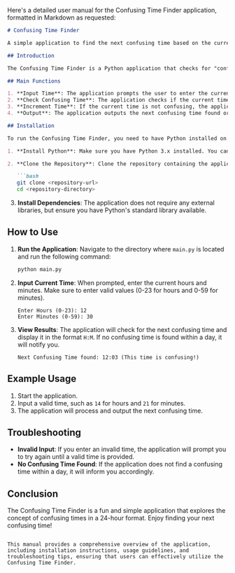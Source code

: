 Here's a detailed user manual for the Confusing Time Finder application, formatted in Markdown as requested:

```markdown
# Confusing Time Finder

A simple application to find the next confusing time based on the current time input.

## Introduction

The Confusing Time Finder is a Python application that checks for "confusing" times in a 24-hour format. A confusing time is defined as a time that, when certain digits are swapped, results in another valid time. This application allows users to input their current time and find the next confusing time.

## Main Functions

1. **Input Time**: The application prompts the user to enter the current time in hours (0-23) and minutes (0-59).
2. **Check Confusing Time**: The application checks if the current time is confusing by swapping specific digits and verifying if the new time is valid.
3. **Increment Time**: If the current time is not confusing, the application increments the time by one minute and checks again.
4. **Output**: The application outputs the next confusing time found or indicates if no confusing time is found within a day.

## Installation

To run the Confusing Time Finder, you need to have Python installed on your machine. Follow these steps to set up the environment:

1. **Install Python**: Make sure you have Python 3.x installed. You can download it from [python.org](https://www.python.org/downloads/).

2. **Clone the Repository**: Clone the repository containing the application files.

   ```bash
   git clone <repository-url>
   cd <repository-directory>
   ```

3. **Install Dependencies**: The application does not require any external libraries, but ensure you have Python's standard library available.

## How to Use

1. **Run the Application**: Navigate to the directory where `main.py` is located and run the following command:

   ```bash
   python main.py
   ```

2. **Input Current Time**: When prompted, enter the current hours and minutes. Make sure to enter valid values (0-23 for hours and 0-59 for minutes).

   ```
   Enter Hours (0-23): 12
   Enter Minutes (0-59): 30
   ```

3. **View Results**: The application will check for the next confusing time and display it in the format `H:M`. If no confusing time is found within a day, it will notify you.

   ```
   Next Confusing Time found: 12:03 (This time is confusing!)
   ```

## Example Usage

1. Start the application.
2. Input a valid time, such as `14` for hours and `21` for minutes.
3. The application will process and output the next confusing time.

## Troubleshooting

- **Invalid Input**: If you enter an invalid time, the application will prompt you to try again until a valid time is provided.
- **No Confusing Time Found**: If the application does not find a confusing time within a day, it will inform you accordingly.

## Conclusion

The Confusing Time Finder is a fun and simple application that explores the concept of confusing times in a 24-hour format. Enjoy finding your next confusing time!

```

This manual provides a comprehensive overview of the application, including installation instructions, usage guidelines, and troubleshooting tips, ensuring that users can effectively utilize the Confusing Time Finder.